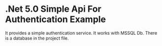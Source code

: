 # .Net 5.0 Simple Api For Authentication Example
 
It provides a simple authentication service. It works with MSSQL Db. There is a database in the project file.
